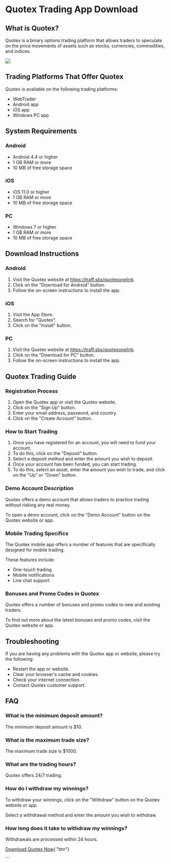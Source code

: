 # Quotex Trading App Download

## What is Quotex?

Quotex is a binary options trading platform that allows traders to
speculate on the price movements of assets such as stocks, currencies,
commodities, and indices.

[![](https://static.quotex.io/files/10_en/300_250.jpg)](https://traff.sbs/brokerqxlid)

## Trading Platforms That Offer Quotex

Quotex is available on the following trading platforms:

-   WebTrader
-   Android app
-   iOS app
-   Windows PC app

## System Requirements

### Android

-   Android 4.4 or higher
-   1 GB RAM or more
-   10 MB of free storage space

### iOS

-   iOS 11.0 or higher
-   1 GB RAM or more
-   10 MB of free storage space

### PC

-   Windows 7 or higher
-   1 GB RAM or more
-   10 MB of free storage space

## Download Instructions

### Android

1.  Visit the Quotex website at https://traff.sbs/quotexonelink.
2.  Click on the "Download for Android" button.
3.  Follow the on-screen instructions to install the app.

### iOS

1.  Visit the App Store.
2.  Search for "Quotex".
3.  Click on the "Install" button.

### PC

1.  Visit the Quotex website at https://traff.sbs/quotexonelink.
2.  Click on the "Download for PC" button.
3.  Follow the on-screen instructions to install the app.

## Quotex Trading Guide

### Registration Process

1.  Open the Quotex app or visit the Quotex website.
2.  Click on the "Sign Up" button.
3.  Enter your email address, password, and country.
4.  Click on the "Create Account" button.

### How to Start Trading

1.  Once you have registered for an account, you will need to fund your
    account.
2.  To do this, click on the "Deposit" button.
3.  Select a deposit method and enter the amount you wish to deposit.
4.  Once your account has been funded, you can start trading.
5.  To do this, select an asset, enter the amount you wish to trade, and
    click on the "Up" or "Down" button.

### Demo Account Description

Quotex offers a demo account that allows traders to practice trading
without risking any real money.

To open a demo account, click on the "Demo Account" button on the
Quotex website or app.

### Mobile Trading Specifics

The Quotex mobile app offers a number of features that are specifically
designed for mobile trading.

These features include:

-   One-touch trading
-   Mobile notifications
-   Live chat support

### Bonuses and Promo Codes in Quotex

Quotex offers a number of bonuses and promo codes to new and existing
traders.

To find out more about the latest bonuses and promo codes, visit the
Quotex website or app.

## Troubleshooting

If you are having any problems with the Quotex app or website, please
try the following:

-   Restart the app or website.
-   Clear your browser\'s cache and cookies.
-   Check your internet connection.
-   Contact Quotex customer support.

## FAQ

### What is the minimum deposit amount?

The minimum deposit amount is \$10.

### What is the maximum trade size?

The maximum trade size is \$1000.

### What are the trading hours?

Quotex offers 24/7 trading.

### How do I withdraw my winnings?

To withdraw your winnings, click on the "Withdraw" button on the
Quotex website or app.

Select a withdrawal method and enter the amount you wish to withdraw.

### How long does it take to withdraw my winnings?

Withdrawals are processed within 24 hours.

[Download Quotex
Now](\%22https://traff.sbs/quotexonelink\%22){."btn"}

\`\`\`

